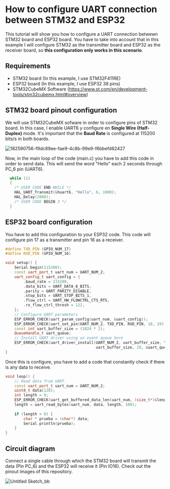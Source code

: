 # How to configure UART connection between STM32 and ESP32
This tutorial will show you how to configure a UART connection betwewn STM32 board and ESP32 board. You have to take into account that in this example I will configure STM32 as the transmitter board and ESP32 as the receiver board, so **this configuration only works in this scenario**.

## Requirements
- STM32 board (In this example, I use STM32F411RE)
- ESP32 board (In this example, I use ESP32 38 pins)
- STM32CubeMX Software (https://www.st.com/en/development-tools/stm32cubemx.html#overview)

## STM32 board pinout configuration
We will use STM32CubeMX sofware in order to configure pins of STM32 board. In this case, I enable UART6 y configure en **Single Wire (Half-Duplex)** mode. It's important that the **Baud Rate** is configured at 115200 bits/s in both boards.

![182590756-f9dc89ee-fae9-4c8b-99e9-f6bbefd62427](https://user-images.githubusercontent.com/40604222/182591703-20282fe4-e0dc-40d0-bc48-19e37128dcf2.png)

Now, in the main loop of the code (main.c) you have to add this code in order to send data. This will send the word "Hello" each 2 seconds through PC_6 pin (UART6).
```c
  while (1)
  {
    /* USER CODE END WHILE */
    HAL_UART_Transmit(&huart6, "Hello", 6, 1000);
    HAL_Delay(2000);
    /* USER CODE BEGIN 3 */
  }
```

## ESP32 board configuration
You have to add this configuration to your ESP32 code. This code will configure pin 17 as a transmitter and pin 16 as a receiver.

```c++
#define TXD_PIN (GPIO_NUM_17)
#define RXD_PIN (GPIO_NUM_16)

void setup() {
    Serial.begin(115200);
    const uart_port_t uart_num = UART_NUM_2;
    uart_config_t uart_config = {
        .baud_rate = 115200,
        .data_bits = UART_DATA_8_BITS,
        .parity = UART_PARITY_DISABLE,
        .stop_bits = UART_STOP_BITS_1,
        .flow_ctrl = UART_HW_FLOWCTRL_CTS_RTS,
        .rx_flow_ctrl_thresh = 122,
    };
    // Configure UART parameters
    ESP_ERROR_CHECK(uart_param_config(uart_num, &uart_config));
    ESP_ERROR_CHECK(uart_set_pin(UART_NUM_2, TXD_PIN, RXD_PIN, 18, 19));
    const int uart_buffer_size = (1024 * 2);
    QueueHandle_t uart_queue;
    // Install UART driver using an event queue here
    ESP_ERROR_CHECK(uart_driver_install(UART_NUM_2, uart_buffer_size, \
                                        uart_buffer_size, 10, &uart_queue, 0));
}
```

Once this is configure, you have to add a code that constantly check if there is any data to receive.
```c++
void loop() {
    // Read data from UART.
    const uart_port_t uart_num = UART_NUM_2;
    uint8_t data[128];
    int length = 0;
    ESP_ERROR_CHECK(uart_get_buffered_data_len(uart_num, (size_t*)&length));
    length = uart_read_bytes(uart_num, data, length, 100);
    
    if (length > 0) {
        char * prueba = (char*) data;
        Serial.println(prueba);
    }
}
```
## Circuit diagram
Connect a single cable through which the STM32 board will transmit the data (Pin PC_6) and the ESP32 will receive it (Pin IO16). Check out the pinout images of this repository.

![Untitled Sketch_bb](https://user-images.githubusercontent.com/40604222/182598429-a4fab4f5-53d2-487c-a12c-c043ab79718c.png)
